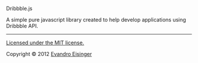 Dribbble.js

A simple pure javascript library created to help develop applications using Dribbble API.

----

[Licensed under the MIT license.](http://www.opensource.org/licenses/mit-license.php)

Copyright © 2012 [Evandro Eisinger](http://evandroeisinger.com)